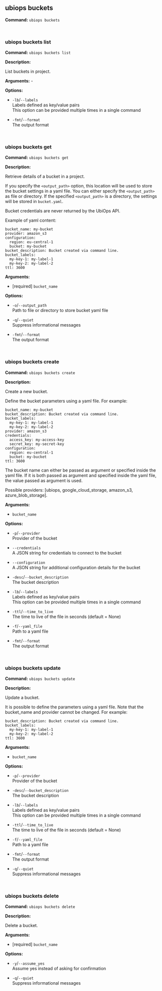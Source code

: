 ## ubiops buckets

**Command:** `ubiops buckets`


<br/>

### ubiops buckets list

**Command:** `ubiops buckets list`

**Description:**

List buckets in project.

**Arguments:** - 

**Options:**

- `-lb`/`--labels`<br/>Labels defined as key/value pairs<br/>This option can be provided multiple times in a single command

- `-fmt`/`--format`<br/>The output format


<br/>

### ubiops buckets get

**Command:** `ubiops buckets get`

**Description:**

Retrieve details of a bucket in a project.

If you specify the `<output_path>` option, this location will be used to store the
bucket settings in a yaml file. You can either specify the `<output_path>`
as file or directory. If the specified `<output_path>` is a directory, the settings
will be stored in `bucket.yaml`.

Bucket credentials are never returned by the UbiOps API.


Example of yaml content:
```
bucket_name: my-bucket
provider: amazon_s3
configuration:
  region: eu-central-1
  bucket: my-bucket
bucket_description: Bucket created via command line.
bucket_labels:
  my-key-1: my-label-1
  my-key-2: my-label-2
ttl: 3600
```

**Arguments:**

- [required] `bucket_name`



**Options:**

- `-o`/`--output_path`<br/>Path to file or directory to store bucket yaml file

- `-q`/`--quiet`<br/>Suppress informational messages

- `-fmt`/`--format`<br/>The output format


<br/>

### ubiops buckets create

**Command:** `ubiops buckets create`

**Description:**

Create a new bucket.


Define the bucket parameters using a yaml file.
For example:
```
bucket_name: my-bucket
bucket_description: Bucket created via command line.
bucket_labels:
  my-key-1: my-label-1
  my-key-2: my-label-2
provider: amazon_s3
credentials:
  access_key: my-access-key
  secret_key: my-secret-key
configuration:
  region: eu-central-1
  bucket: my-bucket
ttl: 3600
```

The bucket name can either be passed as argument or specified inside the yaml
file. If it is both passed as argument and specified inside the yaml file, the value
passed as argument is used.

Possible providers: [ubiops, google_cloud_storage, amazon_s3, azure_blob_storage].

**Arguments:**

- `bucket_name`



**Options:**

- `-p`/`--provider`<br/>Provider of the bucket

- `--credentials`<br/>A JSON string for credentials to connect to the bucket

- `--configuration`<br/>A JSON string for additional configuration details for the bucket

- `-desc`/`--bucket_description`<br/>The bucket description

- `-lb`/`--labels`<br/>Labels defined as key/value pairs<br/>This option can be provided multiple times in a single command

- `-ttl`/`--time_to_live`<br/>The time to live of the file in seconds (default = None)

- `-f`/`--yaml_file`<br/>Path to a yaml file

- `-fmt`/`--format`<br/>The output format


<br/>

### ubiops buckets update

**Command:** `ubiops buckets update`

**Description:**

Update a bucket.


It is possible to define the parameters using a yaml file. Note that the bucket_name and provider cannot be changed.
For example:
```
bucket_description: Bucket created via command line.
bucket_labels:
  my-key-1: my-label-1
  my-key-2: my-label-2
ttl: 3600
```

**Arguments:**

- `bucket_name`



**Options:**

- `-p`/`--provider`<br/>Provider of the bucket

- `-desc`/`--bucket_description`<br/>The bucket description

- `-lb`/`--labels`<br/>Labels defined as key/value pairs<br/>This option can be provided multiple times in a single command

- `-ttl`/`--time_to_live`<br/>The time to live of the file in seconds (default = None)

- `-f`/`--yaml_file`<br/>Path to a yaml file

- `-fmt`/`--format`<br/>The output format

- `-q`/`--quiet`<br/>Suppress informational messages


<br/>

### ubiops buckets delete

**Command:** `ubiops buckets delete`

**Description:**

Delete a bucket.

**Arguments:**

- [required] `bucket_name`



**Options:**

- `-y`/`--assume_yes`<br/>Assume yes instead of asking for confirmation

- `-q`/`--quiet`<br/>Suppress informational messages


<br/>
